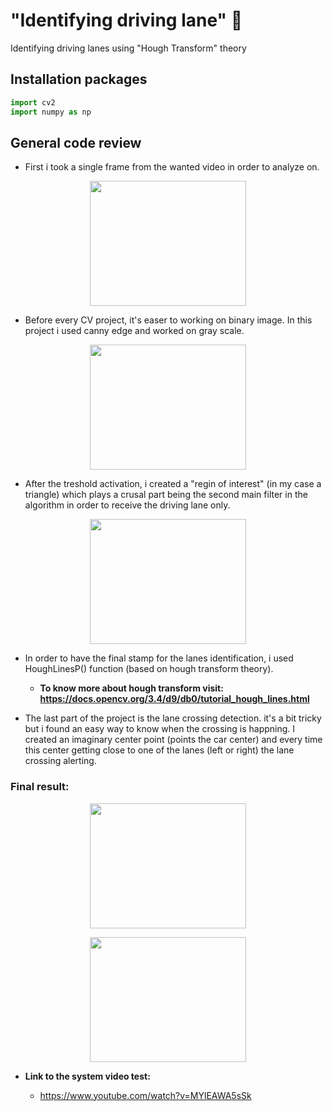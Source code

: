 # "Identifying driving lane" :blue_car:	

Identifying driving lanes using "Hough Transform" theory

## Installation packages

```python
import cv2
import numpy as np
```

## General code review

- First i took a single frame from the wanted video in order to analyze on.
<p align="center">
<img src="https://user-images.githubusercontent.com/101269937/190387214-c057423b-1352-4f03-af55-8d9f55fd5d20.jpg" width="250" height="200">
</p>


- Before every CV project, it's easer to working on binary image. In this project i used canny edge and worked on gray scale.
<p align="center">
<img src="https://user-images.githubusercontent.com/101269937/190392105-5ff50dca-6441-48c1-974a-6ce650abe77b.jpg" width="250" height="200">
</p>

- After the treshold activation, i created a "regin of interest" (in my case a triangle) which plays a crusal part being the second main filter in the algorithm in order to receive the driving lane only. 
<p align="center">
<img src="https://user-images.githubusercontent.com/101269937/190393005-c3e54413-adfa-43ed-ad28-37e707d98a3e.jpg" width="250" height="200">
</p>

- In order to have the final stamp for the lanes identification, i used HoughLinesP() function (based on hough transform theory). 

    - **To know more about hough transform visit: https://docs.opencv.org/3.4/d9/db0/tutorial_hough_lines.html**

- The last part of the project is the lane crossing detection. it's a bit tricky but i found an easy way to know when the crossing is happning. I created an imaginary center point (points the car center) and every time this center getting close to one of the lanes (left or right) the lane crossing alerting.

### Final result:
<p align="center">
<img src="https://user-images.githubusercontent.com/101269937/190495224-7172e0db-3a2a-4675-9e1b-e6ae59ab04bb.jpg" width="250" height="200">
</p>

<p align="center">
<img src="https://user-images.githubusercontent.com/101269937/190495281-636c873f-a7d8-4489-b23a-a8b6de293fce.jpg" width="250" height="200">
</p>

- **Link to the system video test:**

    - https://www.youtube.com/watch?v=MYlEAWA5sSk

